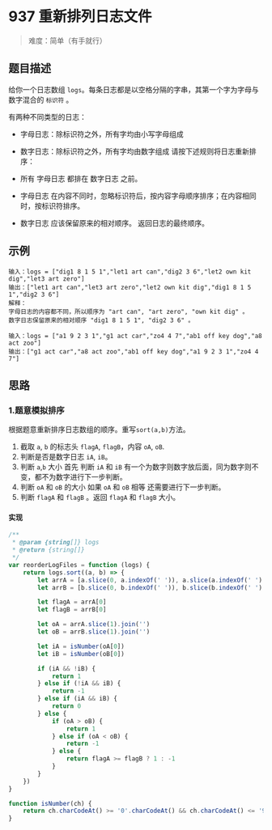 # 937 重新排列日志文件

> 难度：简单（有手就行）

## 题目描述

给你一个日志数组 `logs`。每条日志都是以空格分隔的字串，其第一个字为字母与数字混合的 `标识符` 。

有两种不同类型的日志：

-   字母日志：除标识符之外，所有字均由小写字母组成
-   数字日志：除标识符之外，所有字均由数字组成
    请按下述规则将日志重新排序：

-   所有 字母日志 都排在 数字日志 之前。
-   字母日志 在内容不同时，忽略标识符后，按内容字母顺序排序；在内容相同时，按标识符排序。
-   数字日志 应该保留原来的相对顺序。
    返回日志的最终顺序。

## 示例

```
输入：logs = ["dig1 8 1 5 1","let1 art can","dig2 3 6","let2 own kit dig","let3 art zero"]
输出：["let1 art can","let3 art zero","let2 own kit dig","dig1 8 1 5 1","dig2 3 6"]
解释：
字母日志的内容都不同，所以顺序为 "art can", "art zero", "own kit dig" 。
数字日志保留原来的相对顺序 "dig1 8 1 5 1", "dig2 3 6" 。

```

```
输入：logs = ["a1 9 2 3 1","g1 act car","zo4 4 7","ab1 off key dog","a8 act zoo"]
输出：["g1 act car","a8 act zoo","ab1 off key dog","a1 9 2 3 1","zo4 4 7"]

```

## 思路

### 1.题意模拟排序

根据题意重新排序日志数组的顺序。重写`sort(a,b)`方法。

1. 截取 `a`, `b` 的标志头 `flagA`, `flagB`，内容 `oA`, `oB`.
2. 判断是否是数字日志 `iA`, `iB`。
3. 判断 `a`,`b` 大小 首先 判断 `iA` 和 `iB` 有一个为数字则数字放后面，同为数字则不变，都不为数字进行下一步判断。
4. 判断 `oA` 和 `oB` 的大小 如果 `oA` 和 `oB` 相等 还需要进行下一步判断。
5. 判断 `flagA` 和 `flagB` 。返回 `flagA` 和 `flagB` 大小。

#### 实现

```js
/**
 * @param {string[]} logs
 * @return {string[]}
 */
var reorderLogFiles = function (logs) {
    return logs.sort((a, b) => {
        let arrA = [a.slice(0, a.indexOf(' ')), a.slice(a.indexOf(' ') + 1)]
        let arrB = [b.slice(0, b.indexOf(' ')), b.slice(b.indexOf(' ') + 1)]

        let flagA = arrA[0]
        let flagB = arrB[0]

        let oA = arrA.slice(1).join('')
        let oB = arrB.slice(1).join('')

        let iA = isNumber(oA[0])
        let iB = isNumber(oB[0])

        if (iA && !iB) {
            return 1
        } else if (!iA && iB) {
            return -1
        } else if (iA && iB) {
            return 0
        } else {
            if (oA > oB) {
                return 1
            } else if (oA < oB) {
                return -1
            } else {
                return flagA >= flagB ? 1 : -1
            }
        }
    })
}

function isNumber(ch) {
    return ch.charCodeAt() >= '0'.charCodeAt() && ch.charCodeAt() <= '9'.charCodeAt()
}
```
